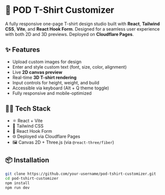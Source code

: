 # 🎨 POD T-Shirt Customizer

A fully responsive one-page T-shirt design studio built with **React**, **Tailwind CSS**, **Vite**, and **React Hook Form**. Designed for a seamless user experience with both 2D and 3D previews. Deployed on **Cloudflare Pages**.

## ✨ Features

- Upload custom images for design
- Enter and style custom text (font, size, color, alignment)
- Live **2D canvas preview**
- Real-time **3D T-shirt rendering**
- Input controls for height, weight, and build
- Accessible via keyboard (Alt + Q theme toggle)
- Fully responsive and mobile-optimized

## 🧑‍💻 Tech Stack

- ⚛️ React + Vite
- 🎨 Tailwind CSS
- 🎯 React Hook Form
- 🌐 Deployed via Cloudflare Pages
- 🖼️ Canvas 2D + Three.js (via `@react-three/fiber`)

## 📦 Installation

```bash
git clone https://github.com/your-username/pod-tshirt-customizer.git
cd pod-tshirt-customizer
npm install
npm run dev
